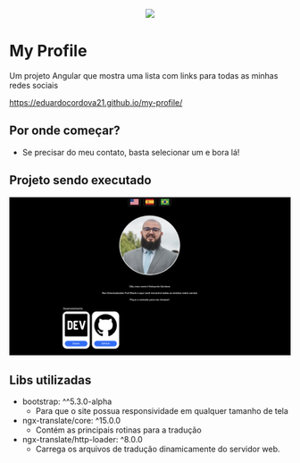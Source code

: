 <p align="center">
  <img src="https://media.tenor.com/zqbTB_um-dkAAAAd/heart-shape-heart-sign.gif" />
</p>

# My Profile

Um projeto Angular que mostra uma lista com links para todas as minhas redes sociais

https://eduardocordova21.github.io/my-profile/

## Por onde começar?

- Se precisar do meu contato, basta selecionar um e bora lá!

## Projeto sendo executado

![](https://github.com/eduardocordova21/my-profile/blob/main/src/assets/images/demo.png?raw=true)

## Libs utilizadas

- bootstrap: ^^5.3.0-alpha
  - Para que o site possua responsividade em qualquer tamanho de tela
- ngx-translate/core: ^15.0.0
  - Contém as principais rotinas para a tradução
- ngx-translate/http-loader: ^8.0.0
  - Carrega os arquivos de tradução dinamicamente do servidor web.
